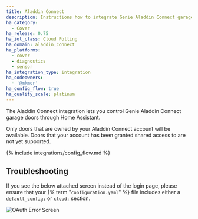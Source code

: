 ```yaml
---
title: Aladdin Connect
description: Instructions how to integrate Genie Aladdin Connect garage door covers into Home Assistant.
ha_category:
  - Cover
ha_release: 0.75
ha_iot_class: Cloud Polling
ha_domain: aladdin_connect
ha_platforms:
  - cover
  - diagnostics
  - sensor
ha_integration_type: integration
ha_codeowners:
  - '@mkmer'
ha_config_flow: true
ha_quality_scale: platinum
---
```


The Aladdin Connect integration lets you control Genie Aladdin Connect garage doors through Home Assistant.

<div class='note'>
Only doors that are owned by your Aladdin Connect account will be available. Doors that your account has been granted shared access to are not yet supported.
</div>

{% include integrations/config_flow.md %}

## Troubleshooting
If you see the below attached screen instead of the login page, please ensure that your
{% term "`configuration.yaml`" %} file includes either a [`default_config:`](/integrations/default_config/) or [`cloud:`](/integrations/cloud/) section.

![OAuth Error Screen](/images/integrations/aladdin_connect/oauth-screenshot.png)

